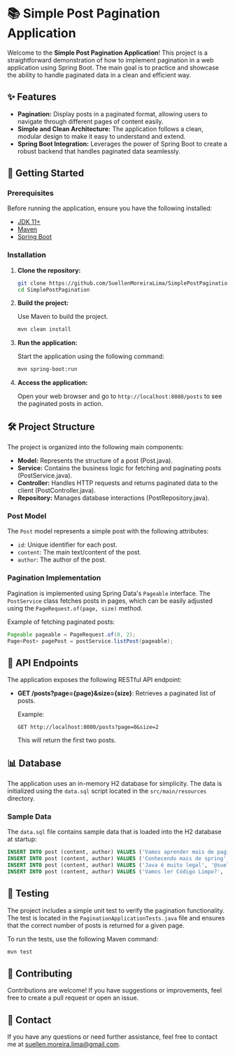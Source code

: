 # 📚 Simple Post Pagination Application

Welcome to the **Simple Post Pagination Application**! This project is a straightforward demonstration of how to implement pagination in a web application using Spring Boot. The main goal is to practice and showcase the ability to handle paginated data in a clean and efficient way.

## ✨ Features

- **Pagination:** Display posts in a paginated format, allowing users to navigate through different pages of content easily.
- **Simple and Clean Architecture:** The application follows a clean, modular design to make it easy to understand and extend.
- **Spring Boot Integration:** Leverages the power of Spring Boot to create a robust backend that handles paginated data seamlessly.

## 🚀 Getting Started

### Prerequisites

Before running the application, ensure you have the following installed:

- [JDK 11+](https://www.oracle.com/java/technologies/javase-jdk11-downloads.html)
- [Maven](https://maven.apache.org/)
- [Spring Boot](https://spring.io/projects/spring-boot)

### Installation

1. **Clone the repository:**

   ```bash
   git clone https://github.com/SuellenMoreiraLima/SimplePostPagination.git
   cd SimplePostPagination
   ```

2. **Build the project:**

   Use Maven to build the project.

   ```bash
   mvn clean install
   ```

3. **Run the application:**

   Start the application using the following command:

   ```bash
   mvn spring-boot:run
   ```

4. **Access the application:**

   Open your web browser and go to `http://localhost:8080/posts` to see the paginated posts in action.

## 🛠️ Project Structure

The project is organized into the following main components:

- **Model:** Represents the structure of a post (Post.java).
- **Service:** Contains the business logic for fetching and paginating posts (PostService.java).
- **Controller:** Handles HTTP requests and returns paginated data to the client (PostController.java).
- **Repository:** Manages database interactions (PostRepository.java).

### Post Model

The `Post` model represents a simple post with the following attributes:

- `id`: Unique identifier for each post.
- `content`: The main text/content of the post.
- `author`: The author of the post.

### Pagination Implementation

Pagination is implemented using Spring Data's `Pageable` interface. The `PostService` class fetches posts in pages, which can be easily adjusted using the `PageRequest.of(page, size)` method.

Example of fetching paginated posts:

```java
Pageable pageable = PageRequest.of(0, 2);
Page<Post> pagePost = postService.listPost(pageable);
```

## 📄 API Endpoints

The application exposes the following RESTful API endpoint:

- **GET /posts?page={page}&size={size}**: Retrieves a paginated list of posts.

   Example:

   ```
   GET http://localhost:8080/posts?page=0&size=2
   ```

   This will return the first two posts.

## 📊 Database

The application uses an in-memory H2 database for simplicity. The data is initialized using the `data.sql` script located in the `src/main/resources` directory.

### Sample Data

The `data.sql` file contains sample data that is loaded into the H2 database at startup:

```sql
INSERT INTO post (content, author) VALUES ('Vamos aprender mais de paginação', '@suellenlima');
INSERT INTO post (content, author) VALUES ('Conhecendo mais de spring', '@suellenlima');
INSERT INTO post (content, author) VALUES ('Java é muito legal', '@suellenlima');
INSERT INTO post (content, author) VALUES ('Vamos ler Código Limpo?', '@suellenlima');
```

## 🧪 Testing

The project includes a simple unit test to verify the pagination functionality. The test is located in the `PaginationApplicationTests.java` file and ensures that the correct number of posts is returned for a given page.

To run the tests, use the following Maven command:

```bash
mvn test
```

## 🤝 Contributing

Contributions are welcome! If you have suggestions or improvements, feel free to create a pull request or open an issue.


## 📧 Contact

If you have any questions or need further assistance, feel free to contact me at [suellen.moreira.lima@gmail.com](mailto:developer.suellen.lima@gmail.com).
